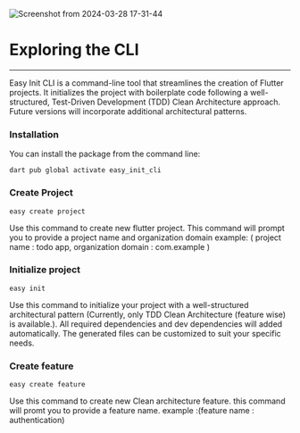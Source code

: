 
![Screenshot from 2024-03-28 17-31-44](https://github.com/Vineeth-Kolichal/easy_init_cli/assets/92266542/f8e03637-107f-445b-bf3a-2fee6557eafa)

# Exploring the CLI
---
Easy Init CLI is a command-line tool that streamlines the creation of Flutter projects. It initializes the project with boilerplate code following a well-structured, Test-Driven Development (TDD) Clean Architecture approach. Future versions will incorporate additional architectural patterns.
### Installation
You can install the package from the command line:
```shell
dart pub global activate easy_init_cli
```

### Create Project
```shell
easy create project
```
Use this command to create new flutter project. This command will prompt you to provide a project name and organization domain 
example: ( project name : todo app, organization domain : com.example )
### Initialize project
```shell
easy init
```
Use this command to initialize your project with a well-structured architectural pattern (Currently, only TDD Clean Architecture (feature wise) is available.). All required dependencies and dev dependencies will added automatically. The generated files can be customized to suit your specific needs.

### Create feature
```shell
easy create feature
```
Use this command to create new Clean architecture feature. this command will promt you to provide a feature name.
example :(feature name : authentication)

